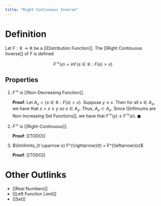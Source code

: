 ```yaml
---
title: "Right Continuous Inverse"
---
```


# Definition
Let $F: \mathbb{R} \to \mathbb{R}$ be a [[Distribution Function]]. The [[Right Continuous Inverse]] of $F$ is defined

$$F^{\rightarrow}(x) = \inf \{s \in \mathbb{R} : F(s) > x\}$$
## Properties
1. $F^{\rightarrow}$ is [[Non-Decreasing Function]].

	**Proof**: Let $A_{x} = \{s \in \mathbb{R} : F(s) > x\}$. Suppose $y \leq x$. Then for all $s \in A_{x}$, we have that $s > x \geq y$ so $s \in A_{y}$. Thus, $A_{x} \subset A_{y}$. Since [[Infimums are Non-Increasing Set Functions]], we have that $F^{\rightarrow}(y) \leq F^{\rightarrow}(x)$. $\blacksquare$
2. $F^{\rightarrow}$ is [[Right-Continuous]].

	**Proof**: [[TODO]] 
3. $\lim\limits_{t \uparrow x} F^{\rightarrow}(t) = F^{\leftarrow}(x)$

	**Proof**: [[TODO]] 

# Other Outlinks
- [[Real Numbers]]
- [[Left Function Limit]]
- [[Set]]